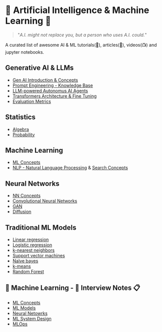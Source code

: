 # 🤖 Artificial Intelligence & Machine Learning 🧠

> "_A.I. might not replace you, but a person who uses A.I. could._"

A curated list of awesome AI & ML tutorials(:orange_book:), articles(:page_with_curl:), videos(:tv:) and jupyter notebooks.

## Generative AI & LLMs
- [Gen AI Introduction & Concepts](docs/gen-ai/generative-ai.md)
- [Prompt Engineering - Knowledge Base](docs/gen-ai/prompt-engineering-resources.md)
- [LLM-powered Autonomus AI Agents](docs/gen-ai/llm-powered-autonomous-ai-agents.md)
- [Transformers Architecture & Fine Tuning](docs/gen-ai/fintune-llms.md)
- [Evaluation Metrics](docs/gen-ai/evaluation-metrics.md)
 
## Statistics
- [Algebra](docs/stats/algebra.md)
- [Probability](docs/stats/probability.md)

## Machine Learning
- [ML Concepts](docs/ml/ml-concepts.md)
- [NLP - Natural Language Processing](https://github.com/venkataravuri/awesome-tech-articles-blogs/blob/master/topics/architecture-design/search.md) & [Search Concepts](https://github.com/venkataravuri/awesome-tech-articles-blogs/blob/master/topics/architecture-design/search.md)
  
## Neural Networks
- [NN Concepts](docs/nn/nn-deeplearning.md)
- [Convolutional Neural Networks](docs/nn/)
- [GAN](docs/nn/)
- [Diffusion](docs/nn/)

## Traditional ML Models
- [Linear regression](docs/ml/ml-algorithms.md)
- [Logistic regression](docs/ml/ml-algorithms.md)
- [k-nearest neighbors](docs/ml/ml-algorithms.md)
- [Support vector machines](docs/ml/ml-algorithms.md)
- [Naïve bayes](docs/ml/ml-algorithms.md)
- [k-means](docs/ml/ml-algorithms.md)
- [Random Forest](docs/ml/ml-algorithms.md)
  
## :robot: Machine Learning - :briefcase: Interview Notes :clipboard:
- [ML Concepts](docs/interview-notes/interview-notes.md)
- [ML Models](docs/interview-notes/models.md)
- [Neural Netowrks](docs/interview-notes/nn-notes.md)
- [ML System Design](docs/interview-notes/system-design.md)
- [MLOps](docs/interview-notes/mlops.md)
